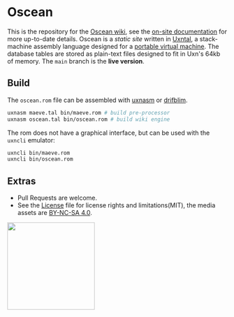 # Oscean

This is the repository for the [Oscean wiki](http://wiki.xxiivv.com/), see the [on-site documentation](http://wiki.xxiivv.com/site/about.html) for more up-to-date details. Oscean is a _static site_ written in [Uxntal](https://wiki.xxiivv.com/site/uxntal.html), a stack-machine assembly language designed for a [portable virtual machine](https://wiki.xxiivv.com/site/uxn.html). The database tables are stored as plain-text files designed to fit in Uxn's 64kb of memory. The `main` branch is the **live version**.

## Build

The `oscean.rom` file can be assembled with [uxnasm](https://git.sr.ht/~rabbits/uxn) or [drifblim](https://git.sr.ht/~rabbits/drifblim).

```sh
uxnasm maeve.tal bin/maeve.rom # build pre-processor
uxnasm oscean.tal bin/oscean.rom # build wiki engine
```

The rom does not have a graphical interface, but can be used with the `uxncli` emulator:

```sh
uxncli bin/maeve.rom
uxncli bin/oscean.rom
```

## Extras

- Pull Requests are welcome.
- See the [License](LICENSE) file for license rights and limitations(MIT), the media assets are [BY-NC-SA 4.0](http://wiki.xxiivv.com/About).

<img src='https://wiki.xxiivv.com/media/identity/logo.crest.png' width='200'/>
